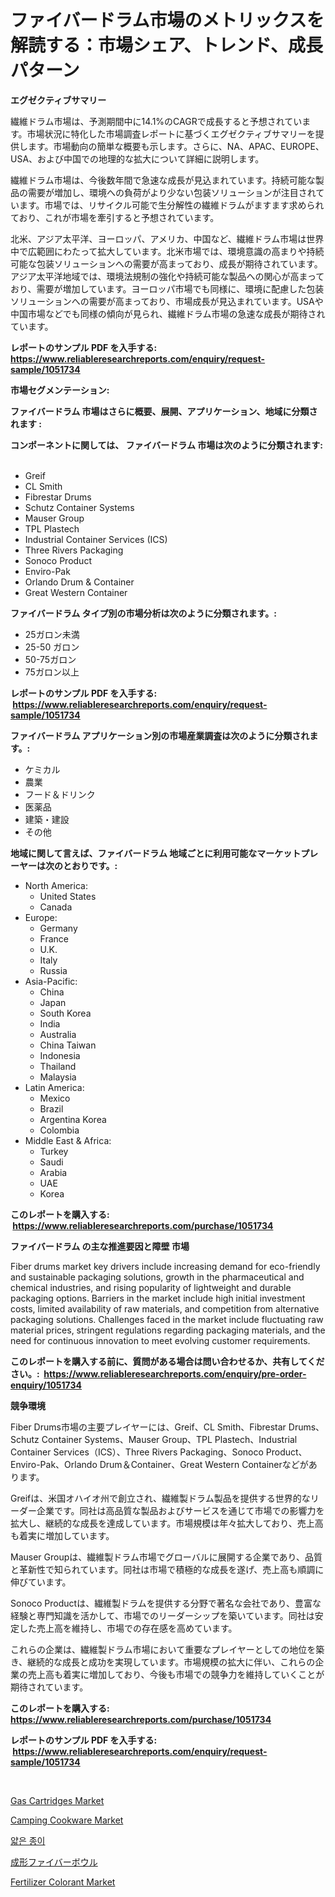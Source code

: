 <p><h1>ファイバードラム市場のメトリックスを解読する：市場シェア、トレンド、成長パターン</h1></p><p><strong>エグゼクティブサマリー</strong></p>
<p><p>繊維ドラム市場は、予測期間中に14.1%のCAGRで成長すると予想されています。市場状況に特化した市場調査レポートに基づくエグゼクティブサマリーを提供します。市場動向の簡単な概要も示します。さらに、NA、APAC、EUROPE、USA、および中国での地理的な拡大について詳細に説明します。</p><p>繊維ドラム市場は、今後数年間で急速な成長が見込まれています。持続可能な製品の需要が増加し、環境への負荷がより少ない包装ソリューションが注目されています。市場では、リサイクル可能で生分解性の繊維ドラムがますます求められており、これが市場を牽引すると予想されています。</p><p>北米、アジア太平洋、ヨーロッパ、アメリカ、中国など、繊維ドラム市場は世界中で広範囲にわたって拡大しています。北米市場では、環境意識の高まりや持続可能な包装ソリューションへの需要が高まっており、成長が期待されています。アジア太平洋地域では、環境法規制の強化や持続可能な製品への関心が高まっており、需要が増加しています。ヨーロッパ市場でも同様に、環境に配慮した包装ソリューションへの需要が高まっており、市場成長が見込まれています。USAや中国市場などでも同様の傾向が見られ、繊維ドラム市場の急速な成長が期待されています。</p></p>
<p><strong>レポートのサンプル PDF を入手する: <a href="https://www.reliableresearchreports.com/enquiry/request-sample/1051734">https://www.reliableresearchreports.com/enquiry/request-sample/1051734</a></strong></p>
<p><strong>市場セグメンテーション:</strong></p>
<p><strong> ファイバードラム 市場はさらに概要、展開、アプリケーション、地域に分類されます :</strong></p>
<p><strong>コンポーネントに関しては、 ファイバードラム 市場は次のように分類されます: &nbsp;</strong></p>
<p><ul><li>Greif</li><li>CL Smith</li><li>Fibrestar Drums</li><li>Schutz Container Systems</li><li>Mauser Group</li><li>TPL Plastech</li><li>Industrial Container Services (ICS)</li><li>Three Rivers Packaging</li><li>Sonoco Product</li><li>Enviro-Pak</li><li>Orlando Drum & Container</li><li>Great Western Container</li></ul></p>
<p><strong> ファイバードラム タイプ別の市場分析は次のように分類されます。:</strong></p>
<p><ul><li>25ガロン未満</li><li>25-50 ガロン</li><li>50-75ガロン</li><li>75ガロン以上</li></ul></p>
<p><strong>レポートのサンプル PDF を入手する: &nbsp;<a href="https://www.reliableresearchreports.com/enquiry/request-sample/1051734">https://www.reliableresearchreports.com/enquiry/request-sample/1051734</a></strong></p>
<p><strong> ファイバードラム アプリケーション別の市場産業調査は次のように分類されます。:</strong></p>
<p><ul><li>ケミカル</li><li>農業</li><li>フード＆ドリンク</li><li>医薬品</li><li>建築・建設</li><li>その他</li></ul></p>
<p><strong>地域に関して言えば、ファイバードラム 地域ごとに利用可能なマーケットプレーヤーは次のとおりです。:</strong></p>
<p><ul>
    <li>
        North America:
        <ul>
            <li>United States</li>
            <li>Canada</li>
        </ul>
    </li>
    <li>
        Europe:
        <ul>
            <li>Germany</li>
            <li>France</li>
            <li>U.K.</li>
            <li>Italy</li>
            <li>Russia</li>
        </ul>
    </li>
    <li>
        Asia-Pacific:
        <ul>
            <li>China</li>
            <li>Japan</li>
            <li>South Korea</li>
            <li>India</li>
            <li>Australia</li>
            <li>China Taiwan</li>
            <li>Indonesia</li>
            <li>Thailand</li>
            <li>Malaysia</li>
        </ul>
    </li>
    <li>
        Latin America:
        <ul>
            <li>Mexico</li>
            <li>Brazil</li>
            <li>Argentina Korea</li>
            <li>Colombia</li>
        </ul>
    </li>
    <li>
        Middle East & Africa:
        <ul>
            <li>Turkey</li>
            <li>Saudi</li>
            <li>Arabia</li>
            <li>UAE</li>
            <li>Korea</li>
        </ul>
    </li>
    </ul></p>
<p><strong>このレポートを購入する: &nbsp;<a href="https://www.reliableresearchreports.com/purchase/1051734">https://www.reliableresearchreports.com/purchase/1051734</a></strong></p>
<p><strong>ファイバードラム の主な推進要因と障壁 市場</strong></p>
<p><p>Fiber drums market key drivers include increasing demand for eco-friendly and sustainable packaging solutions, growth in the pharmaceutical and chemical industries, and rising popularity of lightweight and durable packaging options. Barriers in the market include high initial investment costs, limited availability of raw materials, and competition from alternative packaging solutions. Challenges faced in the market include fluctuating raw material prices, stringent regulations regarding packaging materials, and the need for continuous innovation to meet evolving customer requirements.</p></p>
<p><strong>このレポートを購入する前に、質問がある場合は問い合わせるか、共有してください。:&nbsp; <a href="https://www.reliableresearchreports.com/enquiry/pre-order-enquiry/1051734">https://www.reliableresearchreports.com/enquiry/pre-order-enquiry/1051734</a></strong></p>
<p><strong>競争環境</strong></p>
<p><p>Fiber Drums市場の主要プレイヤーには、Greif、CL Smith、Fibrestar Drums、Schutz Container Systems、Mauser Group、TPL Plastech、Industrial Container Services（ICS）、Three Rivers Packaging、Sonoco Product、Enviro-Pak、Orlando Drum＆Container、Great Western Containerなどがあります。</p><p>Greifは、米国オハイオ州で創立され、繊維製ドラム製品を提供する世界的なリーダー企業です。同社は高品質な製品およびサービスを通じて市場での影響力を拡大し、継続的な成長を達成しています。市場規模は年々拡大しており、売上高も着実に増加しています。</p><p>Mauser Groupは、繊維製ドラム市場でグローバルに展開する企業であり、品質と革新性で知られています。同社は市場で積極的な成長を遂げ、売上高も順調に伸びています。</p><p>Sonoco Productは、繊維製ドラムを提供する分野で著名な会社であり、豊富な経験と専門知識を活かして、市場でのリーダーシップを築いています。同社は安定した売上高を維持し、市場での存在感を高めています。</p><p>これらの企業は、繊維製ドラム市場において重要なプレイヤーとしての地位を築き、継続的な成長と成功を実現しています。市場規模の拡大に伴い、これらの企業の売上高も着実に増加しており、今後も市場での競争力を維持していくことが期待されています。</p></p>
<p><strong>このレポートを購入する: &nbsp; <a href="https://www.reliableresearchreports.com/purchase/1051734">https://www.reliableresearchreports.com/purchase/1051734</a></strong></p>
<p><strong>レポートのサンプル PDF を入手する: &nbsp;<a href="https://www.reliableresearchreports.com/enquiry/request-sample/1051734">https://www.reliableresearchreports.com/enquiry/request-sample/1051734</a></strong><strong></strong></p>
<p>&nbsp;</p>
<p><p><a href="https://view.publitas.com/reportprime-1/gas-cartridges-market-research-report-forecasted-for-period-from-2024-2031-by-market-type-market-application-and-region/">Gas Cartridges Market</a></p><p><a href="https://view.publitas.com/reportprime-1/insights-into-camping-cookware-market-size-analysing-market-share-trends-and-growth-from-2024-to-2031/">Camping Cookware Market</a></p><p><a href="https://github.com/oajzkywllm460/Market-Research-Report-List-1/blob/main/8986143185528.md">얇은 종이</a></p><p><a href="https://github.com/cbigkbh02719/Market-Research-Report-List-1/blob/main/9899166185534.md">成形ファイバーボウル</a></p><p><a href="https://spotless-saver-8fd.notion.site/Fertilizer-Colorant-Market-Size-Global-Industry-Overview-Market-Segmentation-and-Forecast-2024-to-5bd1b966927d44bcb808ad96f685b96a">Fertilizer Colorant Market</a></p></p>